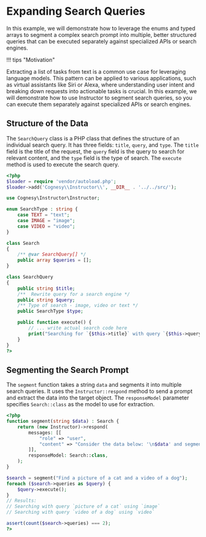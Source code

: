 # Expanding Search Queries

In this example, we will demonstrate how to leverage the enums and typed arrays
to segment a complex search prompt into multiple, better structured queries that
can be executed separately against specialized APIs or search engines.

!!! tips "Motivation"

Extracting a list of tasks from text is a common use case for leveraging language
models. This pattern can be applied to various applications, such as virtual
assistants like Siri or Alexa, where understanding user intent and breaking down
requests into actionable tasks is crucial. In this example, we will demonstrate
how to use Instructor to segment search queries, so you can execute them separately
against specialized APIs or search engines.

## Structure of the Data

The `SearchQuery` class is a PHP class that defines the structure of an individual
search query. It has three fields: `title`, `query`, and `type`. The `title` field
is the title of the request, the `query` field is the query to search for relevant
content, and the `type` field is the type of search. The `execute` method is used
to execute the search query.

```php
<?php
$loader = require 'vendor/autoload.php';
$loader->add('Cognesy\\Instructor\\', __DIR__ . '../../src/');

use Cognesy\Instructor\Instructor;

enum SearchType : string {
    case TEXT = "text";
    case IMAGE = "image";
    case VIDEO = "video";
}

class Search
{
    /** @var SearchQuery[] */
    public array $queries = [];
}

class SearchQuery
{
    public string $title;
    /**  Rewrite query for a search engine */
    public string $query;
    /** Type of search - image, video or text */
    public SearchType $type;

    public function execute() {
        // ... write actual search code here
        print("Searching for `{$this->title}` with query `{$this->query}` using `{$this->type->value}`\n");
    }
}
?>
```

## Segmenting the Search Prompt

The `segment` function takes a string `data` and segments it into multiple search queries.
It uses the `Instructor::respond` method to send a prompt and extract the data into
the target object. The `responseModel` parameter specifies `Search::class` as the model
to use for extraction.

```php
<?php
function segment(string $data) : Search {
    return (new Instructor)->respond(
        messages: [[
            "role" => "user",
            "content" => "Consider the data below: '\n$data' and segment it into multiple search queries",
        ]],
        responseModel: Search::class,
    );
}

$search = segment("Find a picture of a cat and a video of a dog");
foreach ($search->queries as $query) {
    $query->execute();
}
// Results:
// Searching with query `picture of a cat` using `image`
// Searching with query `video of a dog` using `video`

assert(count($search->queries) === 2);
?>
```
